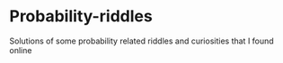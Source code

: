 # Probability-riddles
Solutions of some probability related riddles and curiosities that I found online

